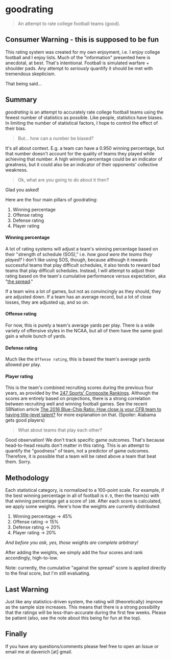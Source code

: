# goodrating

> An attempt to rate college football teams (good).

## Consumer Warning - this is supposed to be fun

This rating system was created for my own enjoyment, i.e. I enjoy college football and I enjoy lists. Much of the "information" presented here is anecdotal, at best. That's intentional. Football is simulated warfare + shoulder pads. Any attempt to *seriously* quantify it should be met with tremendous skepticism. 

That being said...

## Summary

*goodrating* is an attempt to accurately rate college football teams using the fewest number of statistics as possible. Like people, statistics have biases. In limiting the number of statistical factors, I hope to control the effect of their bias.

> But... how can a number be biased?

It's all about context. E.g. a team can have a 0.950 winning percentage, but that number doesn't account for the quality of teams they played while achieving that number. A high winning percentage could be an indicator of greatness, but it could also be an indicator of their opponents' collective weakness.

> Ok, what are you going to do about it then?

Glad you asked!

Here are the four main pillars of goodrating:

1. Winning percentage
2. Offense rating
3. Defense rating
4. Player rating

#### Winning percentage

A lot of rating systems will adjust a team's winning percentage based on their "strength of schedule (SOS)," i.e. *how good were the teams they played?* I don't like using SOS, though, because although it rewards successful teams that play difficult schedules, it also tends to reward bad teams that play difficult schedules. Instead, I will attempt to adjust their rating based on the team's cumulative performance versus expectation, aka "[the spread](https://en.wikipedia.org/wiki/Spread_betting#Spreads_in_sports_wagering)." 

If a team wins a lot of games, but not as convincingly as they should, they are adjusted down. If a team has an average record, but a lot of close losses, they are adjusted up, and so on.

#### Offense rating

For now, this is purely a team's average yards per play. There is a wide variety of offensive styles in the NCAA, but all of them have the same goal: gain a whole bunch of yards.

#### Defense rating

Much like the `Offense rating`, this is based the team's average yards allowed per play.

#### Player rating

This is the team's combined recruiting scores during the previous four years, as provided by the [247 Sports' Composite Rankings](http://247sports.com/Season/2017-Football/CompositeTeamRankings). Although the scores are entirely based on projections, there is a strong correlation between recruiting well and winning football games. See the recent SBNation article [The 2016 Blue-Chip Ratio: How close is your CFB team to having title-level talent?](http://www.sbnation.com/college-football-recruiting/2016/8/18/12530108/ncaa-football-best-recruiters-2016) for more explanation on that. (Spoiler: Alabama gets good players)

> What about teams that play each other?

Good observation! We don't track specific game outcomes. That's because head-to-head results don't matter in this rating. This is an attempt to quantify the "goodness" of team, not a predictor of game outcomes. Therefore, it is possible that a team will be rated above a team that beat them. Sorry.

## Methodology

Each statistical category, is normalized to a 100-point scale. For example, if the best winning percentage in all of football is `0.9`, then the team(s) with that winning percentage get a score of `100`. After each score is calculated, we apply some weights. Here's how the weights are currently distributed:

1. Winning percentage -> 45%
2. Offense rating -> 15%
3. Defense rating -> 20%
4. Player rating -> 20%

*And before you ask, yes, those weights are complete arbitrary!*

After adding the weights, we simply add the four scores and rank accordingly, high-to-low.

Note: currently, the cumulative "against the spread" score is applied directly to the final score, but I'm still evaluating.

## Last Warning

Just like any statistics-driven system, the rating will (theoretically) improve as the sample size increases. This means that there is a strong possibility that the ratings will be less-than-accurate during the first few weeks. Please be patient (also, see the note about this being for fun at the top).

## Finally

If you have any questions/comments please feel free to open an Issue or email me at davenich [at] gmail.
